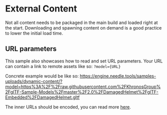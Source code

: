 # External Content
Not all content needs to be packaged in the main build and loaded right at the start.
Downloading and spawning content on demand is a good practice to lower the initial load time.

## URL parameters
This sample also showcases how to read and set URL parameters. Your URL can contain a link to remote assets like so:
`?model={URL}`

Concrete example would be like so:
https://engine.needle.tools/samples-uploads/dynamic-content/?model=https%3A%2F%2Fraw.githubusercontent.com%2FKhronosGroup%2FglTF-Sample-Models%2Fmaster%2F2.0%2FDamagedHelmet%2FglTF-Embedded%2FDamagedHelmet.gltf

The inner URLs should be encoded, you can read more [here](<https://www.w3schools.com/tags/ref_urlencode.ASP>).